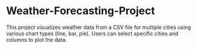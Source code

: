 # Weather-Forecasting-Project
This project visualizes weather data from a CSV file for multiple cities using various chart types (line, bar, pie). Users can select specific cities and columns to plot the data.
